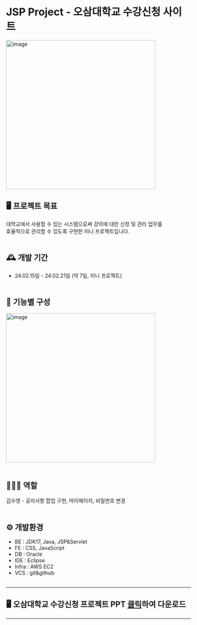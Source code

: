 # JSP Project - 오삼대학교 수강신청 사이트
<img width="407" alt="image" src="https://github.com/kimjeong-eun/shopProject/assets/150898767/d8c74651-eccf-4acc-abd6-41e3df41be24">

## 🖥️ 프로젝트 목표
대학교에서 사용할 수 있는 시스템으로써 강의에 대한 신청 및 관리 업무를<br>
효율적으로 관리할 수 있도록 구현한 미니 프로젝트입니다.
<br><br>

## 🕰️ 개발 기간
* 24.02.15일 - 24.02.21일 (약 7일, 미니 프로젝트)
<br><br>

## 📌 기능별 구성
<img width="407" alt="image" src="https://github.com/kimjeong-eun/shopProject/assets/150898767/ea996c70-01cc-44d1-8672-485401ff6cef">
<br><br>

## 🧑‍🤝‍🧑 역할
김수영 - 공지사항 팝업 구현, 마이페이지, 비밀번호 변경
<br><br>

## ⚙️ 개발환경
* BE : JDK17, Java, JSP&Servlet 
* FE : CSS, JavaScript
* DB : Oracle
* IDE : Eclipse
* Infra : AWS EC2
* VCS : git&github
<br><br>

***

## 🖥️ 오삼대학교 수강신청 프로젝트 PPT <a href="https://github.com/suweeety/jspProject/files/15196038/default.pdf" >클릭</a>하여 다운로드

***

